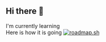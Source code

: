 ## Hi there 👋

<!--
**hricha05/hricha05** is a ✨ _special_ ✨ repository because its `README.md` (this file) appears on your GitHub profile.

Here are some ideas to get you started:

- 🔭 I’m currently working on ...
- 🌱 I’m currently learning ...
- 👯 I’m looking to collaborate on ...
- 🤔 I’m looking for help with ...
- 💬 Ask me about ...
- 📫 How to reach me: ...
- 😄 Pronouns: ...
- ⚡ Fun fact: ...
-->
I'm currently learning\
Here is how it is going
[![roadmap.sh](https://roadmap.sh/card/wide/677d4f1470129741a80600e6?variant=dark)](https://roadmap.sh)
